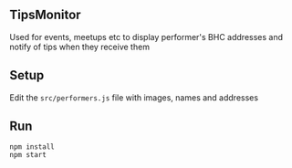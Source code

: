 ## TipsMonitor

Used for events, meetups etc to display performer's BHC addresses and notify of tips when they receive them

## Setup

Edit the `src/performers.js` file with images, names and addresses

## Run

```
npm install
npm start
```
